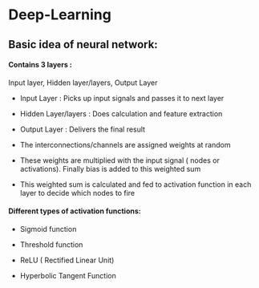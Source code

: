 # Deep-Learning
## Basic idea of neural network:

#### Contains 3 layers : 
Input layer, Hidden layer/layers, Output Layer

- Input Layer : Picks up input signals and passes it to next layer

- Hidden Layer/layers : Does calculation and feature extraction

- Output Layer : Delivers the final result

- The interconnections/channels are assigned weights at random

- These weights are multiplied with the input signal ( nodes or activations). Finally bias is added to this weighted sum 

- This weighted sum is calculated and fed to activation function in each layer to decide which nodes to fire

#### Different types of activation functions:

- Sigmoid function

- Threshold function

- ReLU ( Rectified Linear Unit)

- Hyperbolic Tangent Function

